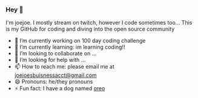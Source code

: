 ### Hey 👋
I'm joejoe. I mostly stream on twitch, however I code sometimes too... This is my GitHub for coding and diving into the open source community


- 🔭 I’m currently working on 100 day coding challenge
- 🌱 I’m currently learning: im learning coding!!
- 👯 I’m looking to collaborate on ...
- 🤔 I’m looking for help with ...
- 📫 How to reach me: please email me at joejoesbuisnessacct@gmail.com
- 😄 Pronouns: he/they pronouns
- ⚡ Fun fact: I have a dog named [oreo](https://media.discordapp.net/attachments/665819886529806336/1032073796724736020/IMG_20211223_193340_01.jpg?width=492&height=656)
